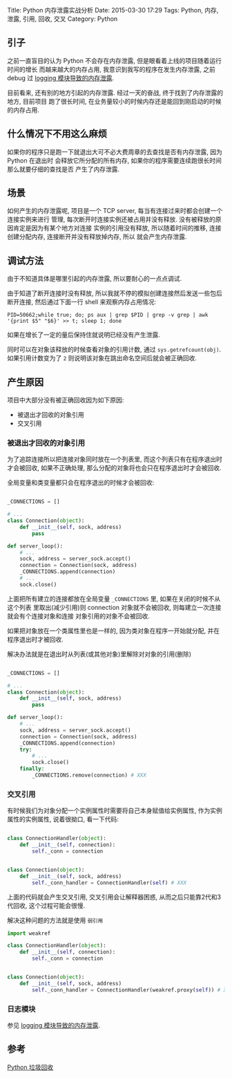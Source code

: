 Title: Python 内存泄露实战分析
Date: 2015-03-30 17:29
Tags: Python, 内存, 泄露, 引用, 回收, 交叉
Category: Python


## 引子
之前一直盲目的认为 Python 不会存在内存泄露, 但是眼看着上线的项目随着运行时间的增长
而越来越大的内存占用, 我意识到我写的程序在发生内存泄露, 之前 debug 过 
[logging 模块导致的内存泄露](http://www.linuxzen.com/logging-mo-kuai-wu-yong-dao-zhi-de-nei-cun-xie-lu.html).

目前看来, 还有别的地方引起的内存泄露. 经过一天的奋战, 终于找到了内存泄露的地方, 目前项目
跑了很长时间, 在业务量较小的时候内存还是能回到刚启动的时候的内存占用.

## 什么情况下不用这么麻烦
如果你的程序只是跑一下就退出大可不必大费周章的去查找是否有内存泄露, 因为 Python 在退出时
会释放它所分配的所有内存, 如果你的程序需要连续跑很长时间那么就要仔细的查找是否
产生了内存泄露.

## 场景
如何产生的内存泄露呢, 项目是一个 TCP server, 每当有连接过来时都会创建一个连接实例来进行
管理, 每次断开时连接实例还被占用并没有释放. 没有被释放的原因肯定是因为有某个地方对连接
实例的引用没有释放, 所以随着时间的推移, 连接创建分配内存, 连接断开并没有释放掉内存, 所以
就会产生内存泄露.

## 调试方法
由于不知道具体是哪里引起的内存泄露, 所以要耐心的一点点调试. 

由于知道了断开连接时没有释放, 所以我就不停的模拟创建连接然后发送一些包后断开连接, 
然后通过下面一行 shell 来观察内存占用情况:
```shell
PID=50662;while true; do; ps aux | grep $PID | grep -v grep | awk '{print $5" "$6}' >> t; sleep 1; done
```

如果在增长了一定的量后保持住就说明已经没有产生泄露.

同时可以在对象该释放的时候查看对象的引用计数, 通过 `sys.getrefcount(obj)`. 如果引用计数变为了 `2` 
则说明该对象在跳出命名空间后就会被正确回收.

## 产生原因

项目中大部分没有被正确回收因为如下原因:

* 被退出才回收的对象引用
* 交叉引用


### 被退出才回收的对象引用
为了追踪连接所以把连接对象同时放在一个列表里, 而这个列表只有在程序退出时才会被回收, 
如果不正确处理, 那么分配的对象将也会只在程序退出时才会被回收.

全局变量和类变量都只会在程序退出的时候才会被回收:
```python

_CONNECTIONS = []

# ...
class Connection(object):
    def __init__(self, sock, address)
        pass

def server_loop():
    # ...
    sock, address = server_sock.accept()
    connection = Connection(sock, address)
    _CONNECTIONS.append(connection)
    # ...
    sock.close()
```

上面把所有建立的连接都放在全局变量 `_CONNECTIONS` 里, 如果在关闭的时候不从这个列表
里取出(减少引用)则 connection 对象就不会被回收, 则每建立一次连接就会有个连接对象和连接
对象引用的对象不会被回收.

如果把对象放在一个类属性里也是一样的, 因为类对象在程序一开始就分配, 并在程序退出时才被回收.

解决办法就是在退出时从列表(或其他对象)里解除对对象的引用(删除)
```python

_CONNECTIONS = []

# ...
class Connection(object):
    def __init__(self, sock, address)
        pass

def server_loop():
    # ...
    sock, address = server_sock.accept()
    connection = Connection(sock, address)
    _CONNECTIONS.append(connection)
    try:
        # ...
        sock.close()
    finally:
        _CONNECTIONS.remove(connection) # XXX
```

### 交叉引用
有时候我们为对象分配一个实例属性时需要将自己本身赋值给实例属性, 作为实例属性的实例属性,
说着很拗口, 看一下代码:
```python

class ConnectionHandler(object):
    def __init__(self, connection):
        self._conn = connection


class Connection(object):
    def __init__(self, sock, address)
        self._conn_handler = ConnectionHandler(self) # XXX
```

上面的代码就会产生交叉引用, 交叉引用会让解释器困惑, 从而之后只能靠2代和3代回收, 这个过程可能会很慢.

解决这种问题的方法就是使用 `弱引用`
```python
import weakref

class ConnectionHandler(object):
    def __init__(self, connection):
        self._conn = connection


class Connection(object):
    def __init__(self, sock, address)
        self._conn_handler = ConnectionHandler(weakref.proxy(self)) # XXX
```

### 日志模块
参见 [logging 模块导致的内存泄露](http://www.linuxzen.com/logging-mo-kuai-wu-yong-dao-zhi-de-nei-cun-xie-lu.html).

## 参考
[Python 垃圾回收](http://www.cnblogs.com/vamei/p/3232088.html)
